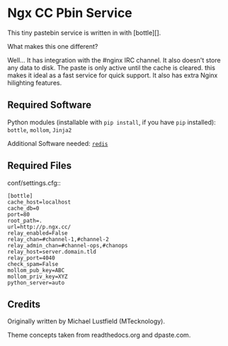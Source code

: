 # Ngx CC Pbin Service

This tiny pastebin service is written in with [bottle][].

What makes this one different?

Well... It has integration with the #nginx IRC channel. It also doesn't store
any data to disk. The paste is only active until the cache is cleared. this
makes it ideal as a fast service for quick support. It also has extra Nginx
hilighting features.

Required Software
-----------------

Python modules (installable with `pip install`, if you have `pip` installed):  
`bottle`, `mollom`, `Jinja2`

Additional Software needed:  [`redis`](http://redis.io/download)

Required Files
--------------

conf/settings.cfg::

    [bottle]
    cache_host=localhost
    cache_db=0
    port=80
    root_path=.
    url=http://p.ngx.cc/
    relay_enabled=False
    relay_chan=#channel-1,#channel-2
    relay_admin_chan=#channel-ops,#chanops
    relay_host=server.domain.tld
    relay_port=4040
    check_spam=False
    mollom_pub_key=ABC
    mollom_priv_key=XYZ
    python_server=auto

Credits
-------

Originally written by Michael Lustfield (MTecknology).

Theme concepts taken from readthedocs.org and dpaste.com.
